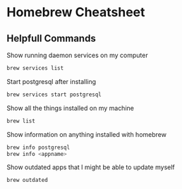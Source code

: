 # Homebrew Cheatsheet

## Helpfull Commands

Show running daemon services on my computer
```sh 
brew services list
```

Start postgresql after installing
```sh
brew services start postgresql
```

Show all the things installed on my machine
```sh
brew list
```

Show information on anything installed with homebrew
```sh
brew info postgresql
brew info <appname>
```

Show outdated apps that I might be able to update myself
```sh
brew outdated
```
